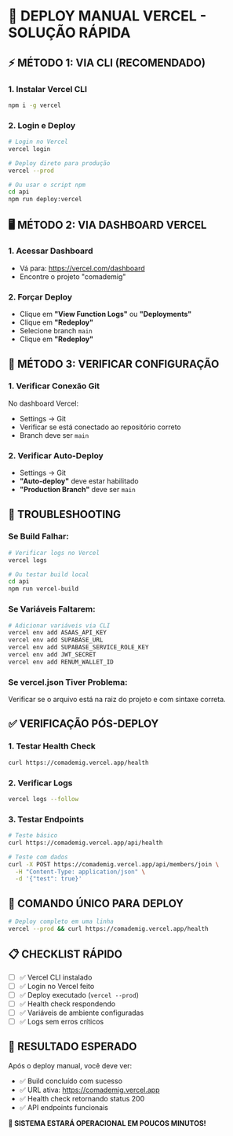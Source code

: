 # 🚀 DEPLOY MANUAL VERCEL - SOLUÇÃO RÁPIDA

## ⚡ **MÉTODO 1: VIA CLI (RECOMENDADO)**

### **1. Instalar Vercel CLI**
```bash
npm i -g vercel
```

### **2. Login e Deploy**
```bash
# Login no Vercel
vercel login

# Deploy direto para produção
vercel --prod

# Ou usar o script npm
cd api
npm run deploy:vercel
```

## 🖥️ **MÉTODO 2: VIA DASHBOARD VERCEL**

### **1. Acessar Dashboard**
- Vá para: https://vercel.com/dashboard
- Encontre o projeto "comademig"

### **2. Forçar Deploy**
- Clique em **"View Function Logs"** ou **"Deployments"**
- Clique em **"Redeploy"**
- Selecione branch `main`
- Clique em **"Redeploy"**

## 🔧 **MÉTODO 3: VERIFICAR CONFIGURAÇÃO**

### **1. Verificar Conexão Git**
No dashboard Vercel:
- Settings → Git
- Verificar se está conectado ao repositório correto
- Branch deve ser `main`

### **2. Verificar Auto-Deploy**
- Settings → Git
- **"Auto-deploy"** deve estar habilitado
- **"Production Branch"** deve ser `main`

## 🚨 **TROUBLESHOOTING**

### **Se Build Falhar:**
```bash
# Verificar logs no Vercel
vercel logs

# Ou testar build local
cd api
npm run vercel-build
```

### **Se Variáveis Faltarem:**
```bash
# Adicionar variáveis via CLI
vercel env add ASAAS_API_KEY
vercel env add SUPABASE_URL
vercel env add SUPABASE_SERVICE_ROLE_KEY
vercel env add JWT_SECRET
vercel env add RENUM_WALLET_ID
```

### **Se vercel.json Tiver Problema:**
Verificar se o arquivo está na raiz do projeto e com sintaxe correta.

## ✅ **VERIFICAÇÃO PÓS-DEPLOY**

### **1. Testar Health Check**
```bash
curl https://comademig.vercel.app/health
```

### **2. Verificar Logs**
```bash
vercel logs --follow
```

### **3. Testar Endpoints**
```bash
# Teste básico
curl https://comademig.vercel.app/api/health

# Teste com dados
curl -X POST https://comademig.vercel.app/api/members/join \
  -H "Content-Type: application/json" \
  -d '{"test": true}'
```

## 🎯 **COMANDO ÚNICO PARA DEPLOY**

```bash
# Deploy completo em uma linha
vercel --prod && curl https://comademig.vercel.app/health
```

## 📋 **CHECKLIST RÁPIDO**

- [ ] ✅ Vercel CLI instalado
- [ ] ✅ Login no Vercel feito
- [ ] ✅ Deploy executado (`vercel --prod`)
- [ ] ✅ Health check respondendo
- [ ] ✅ Variáveis de ambiente configuradas
- [ ] ✅ Logs sem erros críticos

## 🚀 **RESULTADO ESPERADO**

Após o deploy manual, você deve ver:
- ✅ Build concluído com sucesso
- ✅ URL ativa: https://comademig.vercel.app
- ✅ Health check retornando status 200
- ✅ API endpoints funcionais

**🎉 SISTEMA ESTARÁ OPERACIONAL EM POUCOS MINUTOS!**